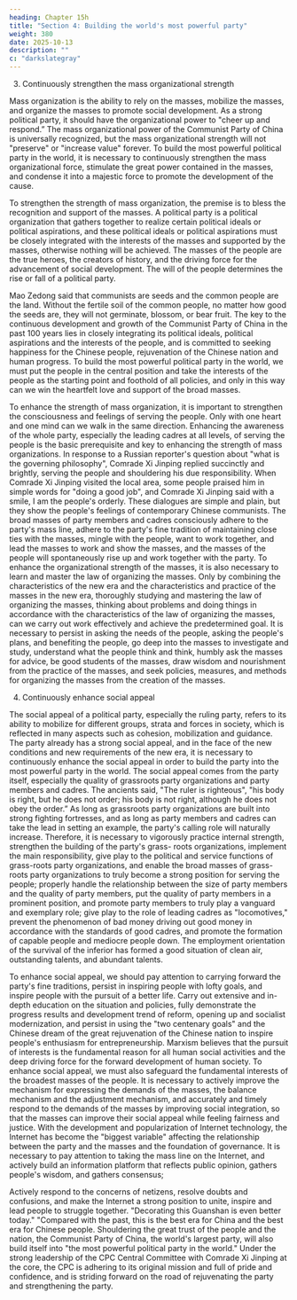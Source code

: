 ```yaml
---
heading: Chapter 15h
title: "Section 4: Building the world's most powerful party"
weight: 380
date: 2025-10-13
description: ""
c: "darkslategray"
---
```



3. Continuously strengthen the mass organizational strength

Mass organization is the ability to rely on the masses, mobilize the masses, and organize the masses
to promote social development. As a strong political party, it should have the organizational power
to "cheer up and respond.” The mass organizational power of the Communist Party of China is
universally recognized, but the mass organizational strength will not "preserve" or "increase value"
forever. To build the most powerful political party in the world, it is necessary to continuously
strengthen the mass organizational force, stimulate the great power contained in the masses, and
condense it into a majestic force to promote the development of the cause.

To strengthen the strength of mass organization, the premise is to bless the recognition and support
of the masses. A political party is a political organization that gathers together to realize certain
political ideals or political aspirations, and these political ideals or political aspirations must be
closely integrated with the interests of the masses and supported by the masses, otherwise nothing
will be achieved. The masses of the people are the true heroes, the creators of history, and the driving
force for the advancement of social development. The will of the people determines the rise or fall
of a political party. 

Mao Zedong said that communists are seeds and the common people
are the land. Without the fertile soil of the common people, no matter how good the seeds are, they
will not germinate, blossom, or bear fruit. The key to the continuous development and growth of the
Communist Party of China in the past 100 years lies in closely integrating its political ideals,
political aspirations and the interests of the people, and is committed to seeking happiness for the
Chinese people, rejuvenation of the Chinese nation and human progress. To build the most powerful
political party in the world, we must put the people in the central position and take the interests of
the people as the starting point and foothold of all policies, and only in this way can we win the
heartfelt love and support of the broad masses.

To enhance the strength of mass organization, it is important to strengthen the consciousness and
feelings of serving the people. Only with one heart and one mind can we walk in the same direction.
Enhancing the awareness of the whole party, especially the leading cadres at all levels, of serving
the people is the basic prerequisite and key to enhancing the strength of mass organizations. In
response to a Russian reporter's question about "what is the governing philosophy", Comrade Xi
Jinping replied succinctly and brightly, serving the people and shouldering his due responsibility.
When Comrade Xi Jinping visited the local area, some people praised him in simple words for
"doing a good job", and Comrade Xi Jinping said with a smile, I am the people's orderly. These
dialogues are simple and plain, but they show the people's feelings of contemporary Chinese
communists. The broad masses of party members and cadres consciously adhere to the party's mass
line, adhere to the party's fine tradition of maintaining close ties with the masses, mingle with the
people, want to work together, and lead the masses to work and show the masses, and the masses of
the people will spontaneously rise up and work together with the party.
To enhance the organizational strength of the masses, it is also necessary to learn and master the
law of organizing the masses. Only by combining the characteristics of the new era and the
characteristics and practice of the masses in the new era, thoroughly studying and mastering the law
of organizing the masses, thinking about problems and doing things in accordance with the
characteristics of the law of organizing the masses, can we carry out work effectively and achieve
the predetermined goal. It is necessary to persist in asking the needs of the people, asking the
people's plans, and benefiting the people, go deep into the masses to investigate and study,
understand what the people think and think, humbly ask the masses for advice, be good students of
the masses, draw wisdom and nourishment from the practice of the masses, and seek policies,
measures, and methods for organizing the masses from the creation of the masses.

4. Continuously enhance social appeal

The social appeal of a political party, especially the ruling party, refers to its ability to mobilize for
different groups, strata and forces in society, which is reflected in many aspects such as cohesion,
mobilization and guidance. The party already has a strong social appeal, and in the face of the new
conditions and new requirements of the new era, it is necessary to continuously enhance the social
appeal in order to build the party into the most powerful party in the world.
The social appeal comes from the party itself, especially the quality of grassroots party organizations
and party members and cadres. The ancients said, "The ruler is righteous", "his body is right, but he
does not order; his body is not right, although he does not obey the order.” As long as grassroots
party organizations are built into strong fighting fortresses, and as long as party members and cadres
can take the lead in setting an example, the party's calling role will naturally increase. Therefore, it
is necessary to vigorously practice internal strength, strengthen the building of the party's grass-
roots organizations, implement the main responsibility, give play to the political and service
functions of grass-roots party organizations, and enable the broad masses of grass-roots party
organizations to truly become a strong position for serving the people; properly handle the
relationship between the size of party members and the quality of party members, put the quality of
party members in a prominent position, and promote party members to truly play a vanguard and
exemplary role; give play to the role of leading cadres as "locomotives," prevent the phenomenon
of bad money driving out good money in accordance with the standards of good cadres, and promote
the formation of capable people and mediocre people down. The employment orientation of the
survival of the inferior has formed a good situation of clean air, outstanding talents, and abundant
talents.

To enhance social appeal, we should pay attention to carrying forward the party's fine traditions,
persist in inspiring people with lofty goals, and inspire people with the pursuit of a better life. Carry
out extensive and in-depth education on the situation and policies, fully demonstrate the progress
results and development trend of reform, opening up and socialist modernization, and persist in
using the "two centenary goals" and the Chinese dream of the great rejuvenation of the Chinese
nation to inspire people's enthusiasm for entrepreneurship. Marxism believes that the pursuit of
interests is the fundamental reason for all human social activities and the deep driving force for the
forward development of human society. To enhance social appeal, we must also safeguard the
fundamental interests of the broadest masses of the people. It is necessary to actively improve the
mechanism for expressing the demands of the masses, the balance mechanism and the adjustment
mechanism, and accurately and timely respond to the demands of the masses by improving social
integration, so that the masses can improve their social appeal while feeling fairness and justice.
With the development and popularization of Internet technology, the Internet has become the
"biggest variable" affecting the relationship between the party and the masses and the foundation of
governance. It is necessary to pay attention to taking the mass line on the Internet, and actively build
an information platform that reflects public opinion, gathers people's wisdom, and gathers consensus;

Actively respond to the concerns of netizens, resolve doubts and confusions, and make the Internet
a strong position to unite, inspire and lead people to struggle together.
"Decorating this Guanshan is even better today." "Compared with the past, this is the best era for
China and the best era for Chinese people. Shouldering the great trust of the people and the nation,
the Communist Party of China, the world's largest party, will also build itself into "the most powerful
political party in the world." Under the strong leadership of the CPC Central Committee with
Comrade Xi Jinping at the core, the CPC is adhering to its original mission and full of pride and
confidence, and is striding forward on the road of rejuvenating the party and strengthening the party.
